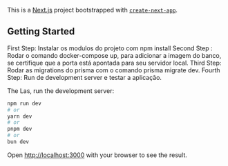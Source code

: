 This is a [Next.js](https://nextjs.org/) project bootstrapped with [`create-next-app`](https://github.com/vercel/next.js/tree/canary/packages/create-next-app).

## Getting Started

First Step: Instalar os modulos do projeto com npm install
Second Step : Rodar o comando docker-compose up, para adicionar a imagem do banco, se certifique que a porta está apontada para seu servidor local.
Third Step: Rodar as migrations do prisma com o comando prisma migrate dev.
Fourth Step: Run de development server e testar a aplicação.




The Las, run the development server:

```bash
npm run dev
# or
yarn dev
# or
pnpm dev
# or
bun dev
```

Open [http://localhost:3000](http://localhost:3000) with your browser to see the result.
